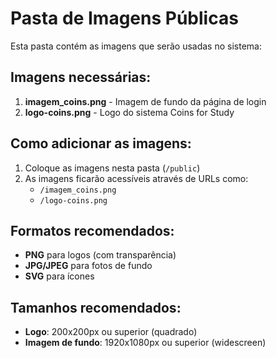 # Pasta de Imagens Públicas

Esta pasta contém as imagens que serão usadas no sistema:

## Imagens necessárias:

1. **imagem_coins.png** - Imagem de fundo da página de login
2. **logo-coins.png** - Logo do sistema Coins for Study

## Como adicionar as imagens:

1. Coloque as imagens nesta pasta (`/public`)
2. As imagens ficarão acessíveis através de URLs como:
   - `/imagem_coins.png`
   - `/logo-coins.png`

## Formatos recomendados:

- **PNG** para logos (com transparência)
- **JPG/JPEG** para fotos de fundo
- **SVG** para ícones

## Tamanhos recomendados:

- **Logo**: 200x200px ou superior (quadrado)
- **Imagem de fundo**: 1920x1080px ou superior (widescreen)
